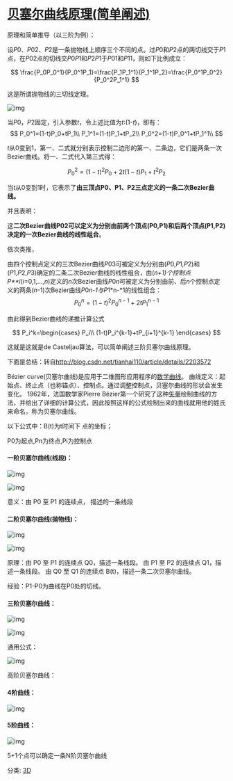 # [贝塞尔曲线原理(简单阐述)](https://www.cnblogs.com/hnfxs/p/3148483.html)

原理和简单推导（以三阶为例）：

设*P*0、*P*02、*P*2是一条抛物线上顺序三个不同的点。过*P*0和*P*2点的两切线交于*P*1点，在*P*02点的切线交*P*0*P*1和*P*2*P*1于*P*01和*P*11，则如下比例成立：

$$
\frac{P_0P_0^1}{P_0^1P_1}=\frac{P_1P_1^1}{P_1^1P_2}=\frac{P_0^1P_0^2}{P_0^2P_1^1}
$$


这是所谓抛物线的三切线定理。

 
![img](https://images0.cnblogs.com/blog/500577/201306/21154420-e9c48409b7d44b9baedc180352f6eb29.gif)

当*P*0，*P*2固定，引入参数*t*，令上述比值为*t*:(1-*t*)，即有：
$$
P_0^1=(1-t)P_0+tP_1\\
P_1^1=(1-t)P_1+tP_2\\
P_0^2=(1-t)P_0^1+tP_1^1\\
$$

*t*从0变到1，第一、二式就分别表示控制二边形的第一、二条边，它们是两条一次Bezier曲线。将一、二式代入第三式得：

$$
P_0^2=(1-t)^2P_0+2t(1-t)P_1+t^2P_2
$$

当*t*从0变到1时，它表示了**由三顶点P0、P1、P2三点定义的一条二次Bezier曲线。**

并且表明：

这**二次Bezier曲线P02可以定义为分别由前两个顶点(P0,P1)和后两个顶点(P1,P2)决定的一次Bezier曲线的线性组合**。

依次类推，

由四个控制点定义的三次Bezier曲线*P*03可被定义为分别由(*P*0,*P*1,*P*2)和(*P*1,*P*2,*P*3)确定的二条二次Bezier曲线的线性组合，由(*n+*1)个控制点*P**i*(*i*=0,1,...,*n*)定义的*n*次Bezier曲线*P*0*n*可被定义为分别由前、后*n*个控制点定义的两条(*n*-1)次Bezier曲线*P*0*n-*1与*P*1*n-*1的线性组合：
$$
P_0^n=(1-t)^2P_0^{n-1}+2tP_1^{n-1}
$$

由此得到Bezier曲线的递推计算公式


$$
P_i^k=\begin{cases} P_i\\
(1-t)P_i^{k-1}+tP_{i+1}^{k-1}
\end{cases}
$$

这就是这就是de Casteljau算法，可以简单阐述三阶贝塞尔曲线原理。

 

下面是总结：转自<http://blog.csdn.net/tianhai110/article/details/2203572>

Bézier curve(贝塞尔曲线)是应用于二维图形应用程序的[数学曲线](http://baike.baidu.com/view/627248.htm)。 曲线定义：起始点、终止点（也称锚点）、控制点。通过调整控制点，贝塞尔曲线的形状会发生变化。 1962年，法国数学家Pierre Bézier第一个研究了这种[矢量](http://baike.baidu.com/view/77474.htm)绘制曲线的方法，并给出了详细的计算公式，因此按照这样的公式绘制出来的曲线就用他的姓氏来命名，称为贝塞尔曲线。

以下公式中：B(t)为t时间下 点的坐标；

P0为起点,Pn为终点,Pi为控制点

#### 一阶贝塞尔曲线(线段)：

![img](http://hi.csdn.net/attachment/201008/28/0_1282984310y353.gif)

![img](https://images0.cnblogs.com/blog/500577/201306/21151949-bbe8b7e8a0b14409a189dc32e0420423.gif)

意义：由 P0 至 P1 的连续点， 描述的一条线段

#### 二阶贝塞尔曲线(抛物线)：

![img](http://hi.csdn.net/attachment/201008/28/0_1282984320awS6.gif)

![img](https://images0.cnblogs.com/blog/500577/201306/21152016-1df7ccd4da8e4e8a86cf72772da8af42.gif)

原理：由 P0 至 P1 的连续点 Q0，描述一条线段。
      由 P1 至 P2 的连续点 Q1，描述一条线段。
      由 Q0 至 Q1 的连续点 B(t)，描述一条二次贝塞尔曲线。

经验：P1-P0为曲线在P0处的切线。

#### 三阶贝塞尔曲线：

![img](http://hi.csdn.net/attachment/201008/28/0_1282984326C3m1.gif)

![img](https://images0.cnblogs.com/blog/500577/201306/21152048-9b5dee31b19349428c453b8bd5e20a3d.gif)

通用公式：

![img](http://hi.csdn.net/attachment/201008/28/0_1282984842iZn0.gif)

高阶贝塞尔曲线：

#### 4阶曲线：

![img](https://images0.cnblogs.com/blog/500577/201306/21152111-c41a9b4fcb534449a8687d940dcfccbf.gif)

#### 5阶曲线：

![img](https://images0.cnblogs.com/blog/500577/201306/21152142-50345f346c684ef68c5500e3a8e91cc0.gif)



5+1个点可以确定一条N阶贝塞尔曲线

分类: [3D](https://www.cnblogs.com/hnfxs/category/456472.html)


  
